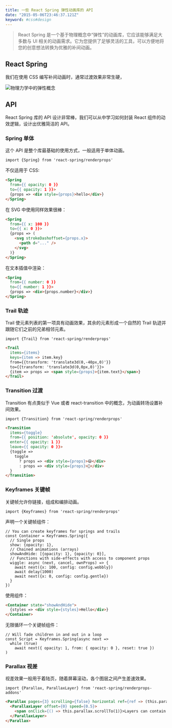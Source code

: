 ```yaml
---
title: 一些 React Spring 弹性动画库的 API
date: "2015-05-06T23:46:37.121Z"
keyword: #css#design
---
```


> React Spring 是一个基于物理概念中“弹性”的动画库，它应该能够满足大多数与 UI 相关的动画需求。它为您提供了足够灵活的工具，可以方便地将您的创意想法转换为优雅的补间动画。

## React Spring

我们在使用 CSS 编写补间动画时，通常过渡效果非常生硬，

![物理力学中的弹性概念](https://i.imgur.com/7CCH51r.gif)

## API

React Spring 库的 API 设计非常棒，我们可以从中学习如何封装 React 组件的动效逻辑，设计出优雅简洁的 API。

### Spring 单体

这个 API 是整个库最基础的使用方式，一般适用于单体动画。

```tsx
import {Spring} from 'react-spring/renderprops'
```

不仅适用于 CSS:

```html
<Spring
  from={{ opacity: 0 }}
  to={{ opacity: 1 }}>
  {props => <div style={props}>hello</div>}
</Spring>
```

在 SVG 中使用同样效果很棒：

```html
<Spring
  from={{ x: 100 }}
  to={{ x: 0 }}>
  {props => (
    <svg strokeDashoffset={props.x}>
      <path d="..." />
    </svg>
  )}
</Spring>
```

在文本插值中渲染：

```html
<Spring
  from={{ number: 0 }}
  to={{ number: 1 }}>
  {props => <div>{props.number}</div>}
</Spring>
```

### Trail 轨迹

Trail 使元素列表的第一项具有动画效果，其余的元素形成一个自然的 Trail 轨迹并跟随它们之前的兄弟相邻元素。

```tsx
import {Trail} from 'react-spring/renderprops'
```

```html
<Trail 
  items={items} 
  keys={item => item.key} 
  from={{transform: 'translate3d(0,-40px,0)'}} 
  to={{transform: 'translate3d(0,0px,0)'}}>
  {item => props => <span style={props}>{item.text}</span>}
</Trail>
```

### Transition 过渡

Transition 有点类似于 Vue 或者 react-transition 中的概念，为动画转场设置补间效果。

```tsx
import {Transition} from 'react-spring/renderprops'
```

```html
<Transition
  items={toggle}
  from={{ position: 'absolute', opacity: 0 }}
  enter={{ opacity: 1 }}
  leave={{ opacity: 0 }}>
  {toggle =>
    toggle
      ? props => <div style={props}>😄</div>
      : props => <div style={props}>🤪</div>
  }
</Transition>
```

### Keyframes 关键帧

关键帧允许你链接，组成和编排动画。

```tsx
import {Keyframes} from 'react-spring/renderprops'
```

声明一个关键帧组件：

```tsx
// You can create keyframes for springs and trails
const Container = Keyframes.Spring({
  // Single props
  show: {opacity: 1},
  // Chained animations (arrays)
  showAndHide: [{opacity: 1}, {opacity: 0}],
  // Functions with side-effects with access to component props
  wiggle: async (next, cancel, ownProps) => {
    await next({x: 100, config: config.wobbly})
    await delay(1000)
    await next({x: 0, config: config.gentle})
  }
})
```

使用组件：

```html
<Container state="showAndHide">
  {styles => <div style={styles}>Hello</div>}
</Container>
```

无限循环一个关键帧组件：

```tsx
// Will fade children in and out in a loop
const Script = Keyframes.Spring(async next =>
  while (true)
    await next({ opacity: 1, from: { opacity: 0 }, reset: true })
)
```

### Parallax 视差

视差效果一般用于着陆页，随着屏幕滚动，各个图层之间产生差速效果。

```tsx
import {Parallax, ParallaxLayer} from 'react-spring/renderprops-addons'
```

```html
<Parallax pages={3} scrolling={false} horizontal ref={ref => (this.parallax = ref)}>
  <ParallaxLayer offset={0} speed={0.5}>
    <span onClick={() => this.parallax.scrollTo(1)}>Layers can contain anything</span>
  </ParallaxLayer>
</Parallax>
```

